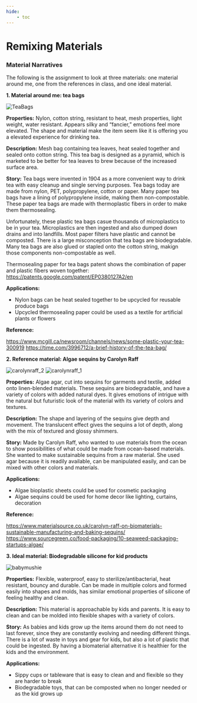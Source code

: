 ```yaml
---
hide:
    - toc
---
```


# Remixing Materials

### Material Narratives

The following is the assignment to look at three materials: one material around me, one from the references in class, and one ideal material. 


**1. Material around me: tea bags**

![TeaBags](../images/2Term/3_RemixingMaterials/TeaBags.JPG)

**Properties:** Nylon, cotton string, resistant to heat, mesh properties, light weight, water resistant. Appears silky and “fancier,” emotions feel more elevated. The shape and material make the item seem like it is offering you a elevated experience for drinking tea. 

**Description:** Mesh bag containing tea leaves, heat sealed together and sealed onto cotton string. This tea bag is designed as a pyramid, which is marketed to be better for tea leaves to brew because of the increased surface area. 

**Story:** Tea bags were invented in 1904 as a more convenient way to drink tea with easy cleanup and single serving purposes. Tea bags today are made from nylon, PET, polypropylene, cotton or paper. Many paper tea bags have a lining of polypropylene inside, making them non-compostable. These paper tea bags are made with thermoplastic fibers in order to make them thermosealing.

Unfortunately, these plastic tea bags casue thousands of microplastics to be in your tea. Microplastics are then ingested and also dumped down drains and into landfills. Most paper filters have plastic and cannot be composted. There is a large misconception that tea bags are biodegradable. Many tea bags are also glued or stapled onto the cotton string, makign those components non-compostable as well. 

Thermosealing paper for tea bags patent shows the combination of paper and plastic fibers woven together: https://patents.google.com/patent/EP0380127A2/en

**Applications:**

- Nylon bags can be heat sealed together to be upcycled for reusable produce bags
- Upcycled thermosealing paper could be used as a textile for artificial plants or flowers

**Reference:** 

https://www.mcgill.ca/newsroom/channels/news/some-plastic-your-tea-300919
https://time.com/3996712/a-brief-history-of-the-tea-bag/


**2. Reference material: Algae sequins by Carolyn Raff**

![carolynraff_2](../images/2Term/3_RemixingMaterials/carolynraff_2.jpg)
![carolynraff_1](../images/2Term/3_RemixingMaterials/carolynraff_1.jpg)

**Properties:**  Algae agar, cut into sequins for garments and textile, added onto linen-blended materials. These sequins are biodegradable, and have a variety of colors with added natural dyes. It gives emotions of intrigue with the natural but futuristic look of the material with its variety of colors and textures.  

**Description:** The shape and layering of the sequins give depth and movement. The translucent effect gives the sequins a lot of depth, along with the mix of textured and glossy shimmers. 

**Story:** Made by Carolyn Raff, who wanted to use materials from the ocean to show possibilities of what could be made from ocean-based materials. She wanted to make sustainable sequins from a raw material. She used agar because it is readily available, can be manipulated easily, and can be mixed with other colors and materials. 

**Applications:**

- Algae bioplastic sheets could be used for cosmetic packaging
- Algae sequins could be used for home decor like lighting, curtains, decoration

**Reference:** 

https://www.materialsource.co.uk/carolyn-raff-on-biomaterials-sustainable-manufacturing-and-baking-sequins/
https://www.sourcegreen.co/food-packaging/10-seaweed-packaging-startups-algae/


**3. Ideal material: Biodegradable silicone for kid products**

![babymushie](../images/2Term/3_RemixingMaterials/babymushie.jpg)

**Properties:** Flexible, waterproof, easy to sterilize/antibacterial, heat resistant, bouncy and durable. Can be made in multiple colors and formed easily into shapes and molds, has similar emotional properties of silicone of feeling healthy and clean. 

**Description:** This material is approachable by kids and parents. It is easy to clean and can be molded into flexible shapes with a variety of colors. 

**Story:** As babies and kids grow up the items around them do not need to last forever, since they are constantly evolving and needing different things. There is a lot of waste in toys and gear for kids, but also a lot of plastic that could be ingested. By having a biomaterial alternative it is healthier for the kids and the environment.

**Applications:**

- Sippy cups or tableware that is easy to clean and and flexible so they are harder to break
- Biodegradable toys, that can be composted when no longer needed or as the kid grows up
